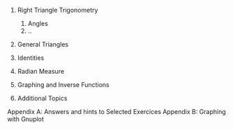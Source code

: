 1. Right Triangle Trigonometry
	1. Angles
	2. ..
2. General Triangles

3. Identities

4. Radian Measure

5. Graphing and Inverse Functions

5. Additional Topics


Appendix A: Answers and hints to Selected Exercices
Appendix B: Graphing with Gnuplot


